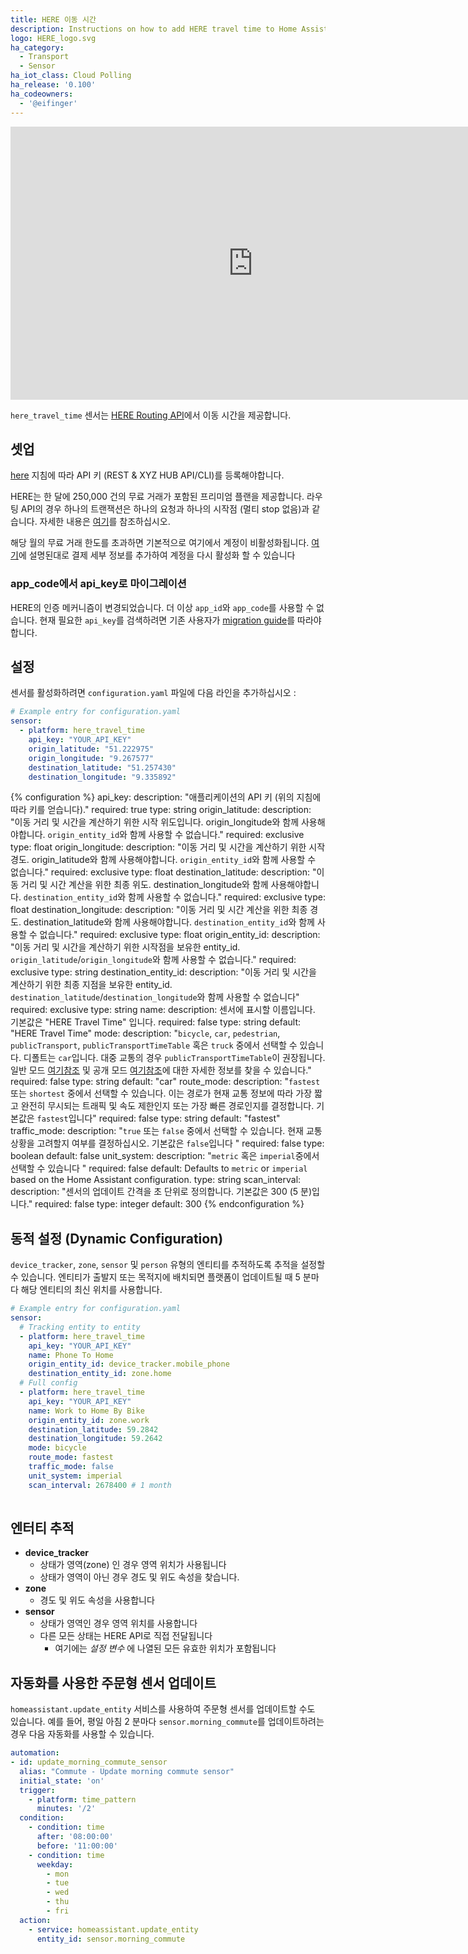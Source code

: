 ```yaml
---
title: HERE 이동 시간
description: Instructions on how to add HERE travel time to Home Assistant.
logo: HERE_logo.svg
ha_category:
  - Transport
  - Sensor
ha_iot_class: Cloud Polling
ha_release: '0.100'
ha_codeowners:
  - '@eifinger'
---
```


<div class='videoWrapper'>
<iframe width="776" height="437" src="https://www.youtube.com/embed/fSkMLiTlQWc" frameborder="0" allow="accelerometer; autoplay; encrypted-media; gyroscope; picture-in-picture" allowfullscreen></iframe>
</div>

`here_travel_time` 센서는 [HERE Routing API](https://developer.here.com/documentation/routing/topics/introduction.html)에서 이동 시간을 제공합니다.

## 셋업

[here](https://developer.here.com/documentation/routing/topics/introduction.html?create=Freemium-Basic&keepState=true&step=account) 지침에 따라 API 키 (REST & XYZ HUB API/CLI)를 등록해야합니다. 

HERE는 한 달에 250,000 건의 무료 거래가 포함된 프리미엄 플랜을 제공합니다. 라우팅 API의 경우 하나의 트랜잭션은 하나의 요청과 하나의 시작점 (멀티 stop 없음)과 같습니다. 자세한 내용은 [여기](https://developer.here.com/faqs#payment-subscription)를 참조하십시오.

해당 월의 무료 거래 한도를 초과하면 기본적으로 여기에서 계정이 비활성화됩니다. 
[여기](https://developer.here.com/faqs)에 설명된대로 결제 세부 정보를 추가하여 계정을 다시 활성화 할 수 있습니다

### app_code에서 api_key로 마이그레이션

HERE의 인증 메커니즘이 변경되었습니다. 더 이상 `app_id`와 `app_code`를 사용할 수 없습니다. 현재 필요한 `api_key`를 검색하려면 기존 사용자가 [migration guide](https://developer.here.com/documentation/authentication/dev_guide/topics/api-key-credentials.html)를 따라야합니다.

## 설정

센서를 활성화하려면 `configuration.yaml` 파일에 다음 라인을 추가하십시오 :

```yaml
# Example entry for configuration.yaml
sensor:
  - platform: here_travel_time
    api_key: "YOUR_API_KEY"
    origin_latitude: "51.222975"
    origin_longitude: "9.267577"
    destination_latitude: "51.257430"
    destination_longitude: "9.335892"
```

{% configuration %}
api_key:
  description: "애플리케이션의 API 키 (위의 지침에 따라 키를 얻습니다)."
  required: true
  type: string
origin_latitude:
  description: "이동 거리 및 시간을 계산하기 위한 시작 위도입니다. origin_longitude와 함께 사용해야합니다. `origin_entity_id`와 함께 사용할 수 없습니다."
  required: exclusive
  type: float
origin_longitude:
  description: "이동 거리 및 시간을 계산하기 위한 시작 경도. origin_latitude와 함께 사용해야합니다. `origin_entity_id`와 함께 사용할 수 없습니다."
  required: exclusive
  type: float
destination_latitude:
  description: "이동 거리 및 시간 계산을 위한 최종 위도. destination_longitude와 함께 사용해야합니다. `destination_entity_id`와 함께 사용할 수 없습니다."
  required: exclusive
  type: float
destination_longitude:
  description: "이동 거리 및 시간 계산을 위한 최종 경도. destination_latitude와 함께 사용해야합니다. `destination_entity_id`와 함께 사용할 수 없습니다."
  required: exclusive
  type: float
origin_entity_id:
  description: "이동 거리 및 시간을 계산하기 위한 시작점을 보유한 entity_id. `origin_latitude`/`origin_longitude`와 함께 사용할 수 없습니다."
  required: exclusive
  type: string
destination_entity_id:
  description: "이동 거리 및 시간을 계산하기 위한 최종 지점을 보유한 entity_id. `destination_latitude`/`destination_longitude`와 함께 사용할 수 없습니다"
  required: exclusive
  type: string
name:
  description: 센서에 표시할 이름입니다. 기본값은 "HERE Travel Time" 입니다.
  required: false
  type: string
  default: "HERE Travel Time"
mode:
  description: "`bicycle`, `car`, `pedestrian`, `publicTransport`, `publicTransportTimeTable` 혹은 `truck` 중에서 선택할 수 있습니다. 디폴트는 `car`입니다. 대중 교통의 경우 `publicTransportTimeTable`이 권장됩니다. 일반 모드 [여기참조](https://developer.here.com/documentation/routing/topics/transport-modes.html) 및 공개 모드 [여기참조](https://developer.here.com/documentation/routing/topics/public-transport-routing.html)에 대한 자세한 정보를 찾을 수 있습니다."
  required: false
  type: string
  default: "car"
route_mode:
  description: "`fastest` 또는 `shortest` 중에서 선택할 수 있습니다. 이는 경로가 현재 교통 정보에 따라 가장 짧고 완전히 무시되는 트래픽 및 속도 제한인지 또는 가장 빠른 경로인지를 결정합니다. 기본값은 `fastest`입니다"
  required: false
  type: string
  default: "fastest"
traffic_mode:
  description: "`true` 또는 `false` 중에서 선택할 수 있습니다. 
현재 교통 상황을 고려할지 여부를 결정하십시오. 기본값은 `false`입니다 "
  required: false
  type: boolean
  default: false
unit_system:
  description: "`metric` 혹은 `imperial`중에서 선택할 수 있습니다 "
  required: false
  default: Defaults to `metric` or `imperial` based on the Home Assistant configuration.
  type: string
scan_interval:
  description: "센서의 업데이트 간격을 초 단위로 정의합니다. 기본값은 300 (5 분)입니다."
  required: false
  type: integer
  default: 300
{% endconfiguration %}

## 동적 설정 (Dynamic Configuration)

`device_tracker`, `zone`, `sensor` 및 `person` 유형의 엔티티를 추적하도록 추적을 설정할 수 있습니다. 엔티티가 출발지 또는 목적지에 배치되면 플랫폼이 업데이트될 때 5 분마다 해당 엔티티의 최신 위치를 사용합니다.

```yaml
# Example entry for configuration.yaml
sensor:
  # Tracking entity to entity
  - platform: here_travel_time
    api_key: "YOUR_API_KEY"
    name: Phone To Home
    origin_entity_id: device_tracker.mobile_phone
    destination_entity_id: zone.home
  # Full config
  - platform: here_travel_time
    api_key: "YOUR_API_KEY"
    name: Work to Home By Bike
    origin_entity_id: zone.work
    destination_latitude: 59.2842
    destination_longitude: 59.2642
    mode: bicycle
    route_mode: fastest
    traffic_mode: false
    unit_system: imperial
    scan_interval: 2678400 # 1 month
    

```

## 엔터티 추적

- **device_tracker**
  - 상태가 영역(zone) 인 경우 영역 위치가 사용됩니다
  - 상태가 영역이 아닌 경우 경도 및 위도 속성을 찾습니다.
- **zone**
  - 경도 및 위도 속성을 사용합니다
- **sensor**
  - 상태가 영역인 경우 영역 위치를 사용합니다
  - 다른 모든 상태는 HERE API로 직접 전달됩니다
    - 여기에는 *설정 변수* 에 나열된 모든 유효한 위치가 포함됩니다

## 자동화를 사용한 주문형 센서 업데이트

`homeassistant.update_entity` 서비스를 사용하여 주문형 센서를 업데이트할 수도 있습니다. 예를 들어, 평일 아침 2 분마다 `sensor.morning_commute`를 업데이트하려는 경우 다음 자동화를 사용할 수 있습니다.

```yaml
automation:
- id: update_morning_commute_sensor
  alias: "Commute - Update morning commute sensor"
  initial_state: 'on'
  trigger:
    - platform: time_pattern
      minutes: '/2'
  condition:
    - condition: time
      after: '08:00:00'
      before: '11:00:00'
    - condition: time
      weekday:
        - mon
        - tue
        - wed
        - thu
        - fri
  action:
    - service: homeassistant.update_entity
      entity_id: sensor.morning_commute
```
